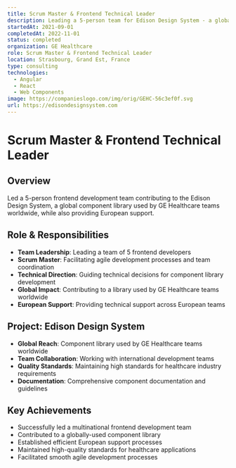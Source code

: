 ```yaml
---
title: Scrum Master & Frontend Technical Leader
description: Leading a 5-person team for Edison Design System - a global component library
startedAt: 2021-09-01
completedAt: 2022-11-01
status: completed
organization: GE Healthcare
role: Scrum Master & Frontend Technical Leader
location: Strasbourg, Grand Est, France
type: consulting
technologies:
  - Angular
  - React
  - Web Components
image: https://companieslogo.com/img/orig/GEHC-56c3ef0f.svg
url: https://edisondesignsystem.com
---
```


# Scrum Master & Frontend Technical Leader

## Overview

Led a 5-person frontend development team contributing to the Edison Design System, a global component library used by GE Healthcare teams worldwide, while also providing European support.

## Role & Responsibilities

- **Team Leadership**: Leading a team of 5 frontend developers
- **Scrum Master**: Facilitating agile development processes and team coordination
- **Technical Direction**: Guiding technical decisions for component library development
- **Global Impact**: Contributing to a library used by GE Healthcare teams worldwide
- **European Support**: Providing technical support across European teams

## Project: Edison Design System

- **Global Reach**: Component library used by GE Healthcare teams worldwide
- **Team Collaboration**: Working with international development teams
- **Quality Standards**: Maintaining high standards for healthcare industry requirements
- **Documentation**: Comprehensive component documentation and guidelines

## Key Achievements

- Successfully led a multinational frontend development team
- Contributed to a globally-used component library
- Established efficient European support processes
- Maintained high-quality standards for healthcare applications
- Facilitated smooth agile development processes
